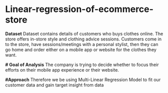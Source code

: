 # Linear-regression-of-ecommerce-store
**Dataset**
Dataset contains details of customers who buys clothes online. The store offers in-store style and clothing advice sessions. Customers come in to the store, have sessions/meetings with a personal stylist, then they can go home and order either on a mobile app or website for the clothes they want.

**# Goal of Analysis**
The company is trying to decide whether to focus their efforts on their mobile app experience or their website.

**#Approach**
Therefore we be using Multi-Linear Regression Model to fit our customer data and gain target insight from data
